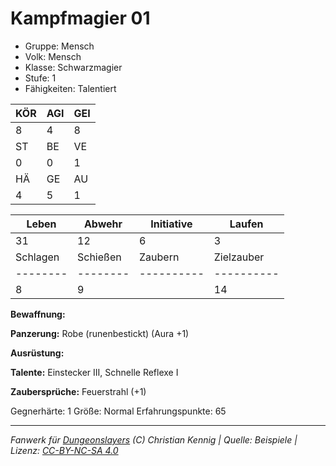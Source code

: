 # Kampfmagier 01  
- Gruppe: Mensch  
- Volk: Mensch  
- Klasse: Schwarzmagier  
- Stufe: 1  
- Fähigkeiten: Talentiert  


| KÖR | AGI | GEI |  
| --- | --- | --- |  
| 8   | 4   | 8   |
| ST  | BE  | VE  |  
| 0   | 0   | 1   |
| HÄ  | GE  | AU  |  
| 4   | 5   | 1   |


| Leben    | Abwehr   | Initiative | Laufen     |
| -------- | -------- | ---------- | ---------- |
| 31       | 12       | 6          | 3          |
| Schlagen | Schießen | Zaubern    | Zielzauber |
| -------- | -------- | ---------- | ---------- |
| 8        | 9        |            | 14         |

**Bewaffnung:**


**Panzerung:**
Robe (runenbestickt) (Aura +1)

**Ausrüstung:**


**Talente:**
Einstecker III, Schnelle Reflexe I

**Zaubersprüche:**
Feuerstrahl (+1)

Gegnerhärte: 1
Größe: Normal
Erfahrungspunkte: 65



___
*Fanwerk für [Dungeonslayers](https://www.dungeonslayers.net/) (C) Christian Kennig | Quelle: Beispiele | Lizenz: [CC-BY-NC-SA 4.0](https://creativecommons.org/licenses/by-nc-sa/4.0/deed.de)*